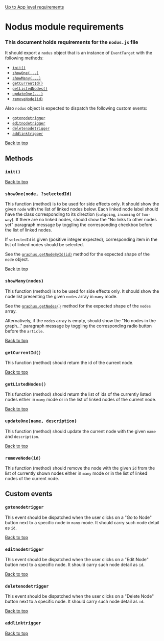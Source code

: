 [Up to App level requirements](app-level)

# Nodus module requirements

### This document holds requirements for the `nodus.js` file

It should export a `nodus` object that is an instance of `EventTarget` with the following methods:

- [`init()`](#init)
- [`showOne(...)`](#showonenode-selectedid)
- [`showMany(...)`](#showmanynodes)
- [`getCurrentId()`](#getcurrentid)
- [`getListedNodes()`](#getlistednodes)
- [`updateOne(...)`](#updateonename-description)
- [`removeNode(id)`](#removenodeid)

Also `nodus` object is expected to dispatch the following custom events:

- [`gotonodetrigger`](#gotonodetrigger)
- [`editnodetrigger`](#editnodetrigger)
- [`deletenodetrigger`](#deletenodetrigger)
- [`addlinktrigger`](#addlinktrigger)

[Back to top](#nodus-module-requirements)

## Methods

### `init()`

[Back to top](#nodus-module-requirements)

### `showOne(node, ?selectedId)`

This function (method) is to be used for side effects only. It should show the given `node` with the list of linked nodes below. Each linked node label should have the class corresponding to its direction (`outgoing`, `incoming` or `two-way`). If there are no linked nodes, should show the "No links to other nodes yet" paragraph message by toggling the corresponding checkbox before the list of linked nodes.

If `selectedId` is given (positive integer expected), corresponding item in the list of linked nodes should be selected.

See the [`graphus.getNodeById(id)`](./graphus#getnodebyid) method for the expected shape of the `node` object.

[Back to top](#nodus-module-requirements)

### `showMany(nodes)`

This function (method) is to be used for side effects only. It should show the node list presenting the given `nodes` array in `many` mode.

See the [`graphus.getNodes()`](./graphus#getnodes) method for the expected shape of the `nodes` array.

Alternatively, if the `nodes` array is empty, should show the "No nodes in the graph..." paragraph message by toggling the corresponding radio button before the `article`.

[Back to top](#nodus-module-requirements)

### `getCurrentId()`

This function (method) should return the id of the current node.

[Back to top](#nodus-module-requirements)

### `getListedNodes()`

This function (method) should return the list of ids of the currently listed nodes either in `many` mode or in the list of linked nodes of the current node.

[Back to top](#nodus-module-requirements)

### `updateOne(name, description)`

This function (method) should update the current node with the given `name` and `description`.

[Back to top](#nodus-module-requirements)

### `removeNode(id)`

This function (method) should remove the node with the given `id` from the list of currently shown nodes either in `many` mode or in the list of linked nodes of the current node.

## Custom events

### `gotonodetrigger`

This event should be dispatched when the user clicks on a "Go to Node" button next to a specific node in `many` mode. It should carry such node detail as `id`.

[Back to top](#nodus-module-requirements)

### `editnodetrigger`

This event should be dispatched when the user clicks on a "Edit Node" button next to a specific node. It should carry such node detail as `id`.

[Back to top](#nodus-module-requirements)

### `deletenodetrigger`

This event should be dispatched when the user clicks on a "Delete Node" button next to a specific node. It should carry such node detail as `id`.

[Back to top](#nodus-module-requirements)

### `addlinktrigger`

[Back to top](#nodus-module-requirements)
